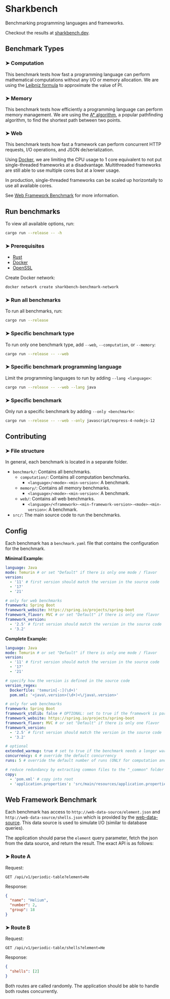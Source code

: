 # Sharkbench

Benchmarking programming languages and frameworks.

Checkout the results at [sharkbench.dev](https://sharkbench.dev).

## Benchmark Types

### ➤ Computation

This benchmark tests how fast a programming language can perform mathematical computations without any I/O or memory allocation.
We are using the [Leibniz formula](https://en.wikipedia.org/wiki/Leibniz_formula_for_%CF%80) to approximate the value of PI.

### ➤ Memory

This benchmark tests how efficiently a programming language can perform memory management.
We are using the [A* algorithm](https://en.wikipedia.org/wiki/A*_search_algorithm), a popular pathfinding algorithm, to find the shortest path between two points.

### ➤ Web

This benchmark tests how fast a framework can perform concurrent HTTP requests, I/O operations, and JSON de/serialization.

Using [Docker](https://www.docker.com/), we are limiting the CPU usage to 1 core equivalent to not put single-threaded frameworks at a disadvantage.
Multithreaded frameworks are still able to use multiple cores but at a lower usage.

In production, single-threaded frameworks can be scaled up horizontally to use all available cores.

See [Web Framework Benchmark](#web-framework-benchmark) for more information.

## Run benchmarks

To view all available options, run:

```bash
cargo run --release -- -h
```

### ➤ Prerequisites

- [Rust](https://www.rust-lang.org/)
- [Docker](https://www.docker.com/)
- [OpenSSL](https://www.openssl.org/)

Create Docker network:

```bash
docker network create sharkbench-benchmark-network
```

### ➤ Run all benchmarks

To run all benchmarks, run:

```bash
cargo run --release
```

### ➤ Specific benchmark type

To run only one benchmark type, add `--web`, `--computation`, or `--memory`:

```bash
cargo run --release -- --web
```

### ➤ Specific benchmark programming language

Limit the programming languages to run by adding `--lang <language>`:

```bash
cargo run --release -- --web --lang java
```

### ➤ Specific benchmark

Only run a specific benchmark by adding `--only <benchmark>`:

```bash
cargo run --release -- --web --only javascript/express-4-nodejs-12
```

## Contributing

### ➤ File structure

In general, each benchmark is located in a separate folder.

- `benchmark/`: Contains all benchmarks.
  - `computation/`: Contains all computation benchmarks.
    - `<language>/<mode>-<min-version>`: A benchmark.
  - `memory/`: Contains all memory benchmarks.
    - `<language>/<mode>-<min-version>`: A benchmark.
  - `web/`: Contains all web benchmarks.
    - `<language>/<framework>-<min-framework-version>-<mode>-<min-version>`: A benchmark.
- `src/`: The main source code to run the benchmarks.

## Config

Each benchmark has a `benchmark.yaml` file that contains the configuration for the benchmark.

**Minimal Example:**

```yaml
language: Java
mode: Temurin # or set "Default" if there is only one mode / flavor
version:
  - '11' # first version should match the version in the source code
  - '17'
  - '21'

# only for web benchmarks
framework: Spring Boot
framework_website: https://spring.io/projects/spring-boot
framework_flavor: MVC # or set "Default" if there is only one flavor
framework_version:
  - '2.5' # first version should match the version in the source code
  - '3.2'
```

**Complete Example:**

```yaml
language: Java
mode: Temurin # or set "Default" if there is only one mode / flavor
version:
  - '11' # first version should match the version in the source code
  - '17'
  - '21'

# specify how the version is defined in the source code
version_regex:
  Dockerfile: 'temurin[-:](\d+)'
  pom.xml: '<java\.version>(\d+)<\/java\.version>'

# only for web benchmarks
framework: Spring Boot
framework_stdlib: false # OPTIONAL: set to true if the framework is part of the standard library
framework_website: https://spring.io/projects/spring-boot
framework_flavor: MVC # or set "Default" if there is only one flavor
framework_version:
  - '2.5' # first version should match the version in the source code
  - '3.2'

# optional
extended_warmup: true # set to true if the benchmark needs a longer warmup
concurrency: 4 # override the default concurrency
runs: 5 # override the default number of runs (ONLY for computation and memory benchmarks)

# reduce redundancy by extracting common files to the "_common" folder
copy:
  - 'pom.xml' # copy into root
  - 'application.properties': 'src/main/resources/application.properties' # copy into specific folder
```

## Web Framework Benchmark

Each benchmark has access to `http://web-data-source/element.json` and `http://web-data-source/shells.json`
which is provided by the [web-data-source](https://github.com/sharkbench/sharkbench/tree/main/src/benchmark/web/data/static).
This data source is used to simulate I/O (similar to database queries).

The application should parse the `element` query parameter, fetch the json from the data source, and return the result.
The exact API is as follows:

### ➤ Route A

Request:

```text
GET /api/v1/periodic-table?element=He
```

Response:

```json
{
  "name": "Helium",
  "number": 2,
  "group": 18
}
```

### ➤ Route B

Request:

```text
GET /api/v1/periodic-table/shells?element=He
```

Response:

```json
{
  "shells": [2]
}
```

Both routes are called randomly. The application should be able to handle both routes concurrently.
